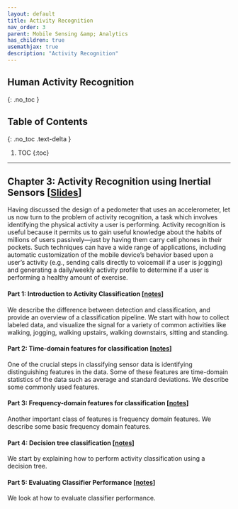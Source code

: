 ```yaml
---
layout: default
title: Activity Recognition
nav_order: 3
parent: Mobile Sensing &amp; Analytics
has_children: true
usemathjax: true
description: "Activity Recognition"
---
```

## Human Activity Recognition
{: .no_toc }

## Table of Contents
{: .no_toc .text-delta }

1. TOC
{:toc}
---


## Chapter 3: Activity Recognition using Inertial Sensors [[Slides](https://drive.google.com/file/d/0Bw0KEeNzOgzFZnhUN1p2dW1XOUk/view?usp=sharing&resourcekey=0-n1aXmftU7ipvCZAFdq0UpA)]

Having discussed the design of a pedometer that uses an accelerometer, let us now turn to the problem of activity recognition,  a task which involves identifying the physical activity a user is performing. Activity recognition is useful because it permits us to gain useful knowledge about the habits of millions of users passively—just by having them carry cell phones in their pockets. Such techniques can have a wide range of applications, including automatic customization of the mobile device’s behavior based upon a user’s activity (e.g., sending calls directly to voicemail if a user is jogging) and generating a daily/weekly activity profile to determine if a user is performing a healthy amount of exercise.

#### Part 1: Introduction to Activity Classification [[notes](ch3-intro-to-activity-classification.html)]
We describe the difference between detection and classification, and provide an overview of a classification pipeline. We start with how to collect labeled data, and visualize the signal for a variety of common activities like walking, jogging, walking upstairs, walking downstairs, sitting and standing.

#### Part 2: Time-domain features for classification [[notes](ch3-time-domain-features.html)]
One of the crucial steps in classifying sensor data is identifying distinguishing features in the data. Some of these features are time-domain statistics of the data such as average and standard deviations. We describe some commonly used features.

#### Part 3: Frequency-domain features for classification [[notes](ch3-freq-domain-features.html)]
Another important class of features is frequency domain features. We describe some basic frequency domain features.

#### Part 4: Decision tree classification [[notes](ch3-decision-tree.html)]
We start by explaining how to perform activity classification using a decision tree.

#### Part 5: Evaluating Classifier Performance [[notes](ch3-classifier-performance.html)]
We look at how to evaluate classifier performance.

